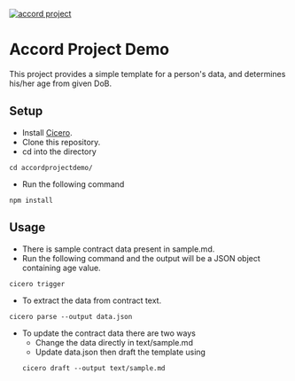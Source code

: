 [![accord project](https://img.shields.io/badge/powered%20by-accord%20project-19C6C8.svg)](https://www.accordproject.org/)

# Accord Project Demo
 This project provides a simple template for a person's data, and determines his/her age from given DoB.

## Setup
- Install [Cicero](https://docs.accordproject.org/docs/started-installation.html).
- Clone this repository.
- cd into the directory
```shell
cd accordprojectdemo/
```
- Run the following command
```shell
npm install
```

## Usage
- There is sample contract data present in sample.md.
- Run the following command and the output will be a JSON object containing age value.
```shell
cicero trigger
```

- To extract the data from contract text.
```shell
cicero parse --output data.json
```

- To update the contract data there are two ways
  - Change the data directly in text/sample.md
  - Update data.json then draft the template using
  ```shell
  cicero draft --output text/sample.md
  ```
